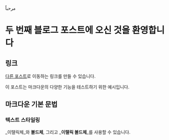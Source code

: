 مرحباً

# 두 번째 블로그 포스트에 오신 것을 환영합니다

## 링크

[다른 포스트](/posts/second-post)로 이동하는 링크를 만들 수 있습니다.

이 포스트는 마크다운의 다양한 기능을 테스트하기 위한 예시입니다.

## 마크다운 기본 문법

### 텍스트 스타일링

_이탤릭체_와 **볼드체**, 그리고 _**이탤릭 볼드체**_를 사용할 수 있습니다.
